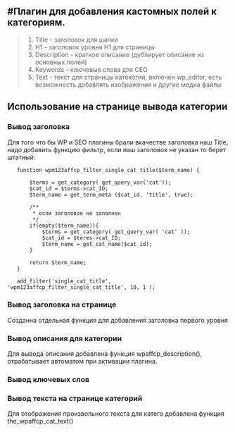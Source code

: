  #Плагин для добавления кастомных полей к категориям.
 --
 > 1) Title - заголовок для шапки
 > 2) H1 - заголовок уровня H1 для страницы
 > 3) Description - краткое описание (дублирует описание из основных полей)
 > 4) Keywords - ключевые слова для СЕО
 > 5) Text - текст для страницы катекогий, включен wp_editor, есть возможность добавлять изображения и другие медиа файлы
 
 ## Использование на странице вывода категории
 
 ### Вывод заголовка 
 Для того что бы WP и  SEO плагины брали вкачестве заголовка наш Title, надо добавить функцию фильтр, если наш заголовок не указан то берет штатный:
 ````
    function wpm123affcp_filter_single_cat_title($term_name) {
    
        $terms = get_category( get_query_var('cat'));
        $cat_id = $terms->cat_ID;
        $term_name = get_term_meta ($cat_id, 'title', true);
    
        /**
         * если заголовок не заполнен
         */
        if(empty($term_name)){
            $terms = get_category( get_query_var( 'cat' ));
            $cat_id = $terms->cat_ID;
            $term_name = get_cat_name($cat_id);
        }
    
        return $term_name;
    }
    
    add_filter('single_cat_title', 'wpm123affcp_filter_single_cat_title', 10, 1 );
 ````
  ### Вывод заголовка на странице
  Созданна отдельная функция для добавления заголовка первого уровня <?php the_wpaffcp_h1();?>
  
  ### Вывод описания для категории
  Для вывода описания добавлена функция wpaffcp_description(), отрабатывает автоматом при активации плагина.
  
  ### Вывод ключевых слов
  
  
  ### Вывод текста на  странице категорий
  Для отображения произвольного текста для катего добавлена функция the_wpaffcp_cat_text()